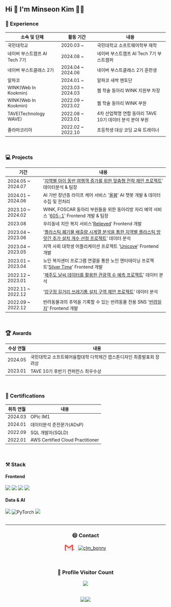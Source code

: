 <h2>Hi 👋 I'm Minseon Kim 👩🏻</h2>

<h3>📑 Experience</h3>
<div>
  
|소속 및 단체|활동 기간|내용|
|---|---|---|
|국민대학교|2020.03 ~ |국민대학교 소프트웨어학부 재학|
|네이버 부스트캠프 AI Tech 7기|2024.08 ~ |네이버 부스트캠프 AI Tech 7기 부스트캠퍼|
|네이버 부스트클래스 2기|2024.04 ~ 2024.06|네이버 부스트클래스 2기 훈련생|
|알파코|2024.01 ~ |알파코 새싹 멘토단|
|WINK(Web In Kookmin)|2023.03 ~ 2024.03|웹 학술 동아리 WINK 지원부 차장|
|WINK(Web In Kookmin)|2022.09 ~ 2023.02|웹 학술 동아리 WINK 부원|
|TAVE(Technology WAVE)|2022.08 ~ 2023.01|4차 산업혁명 연합 동아리 TAVE 10기 데이터 분석 분야 부원|
|줄라마코리아|2022.02 ~ 2022.10|초등학생 대상 코딩 교육 트레이너|
  
</div>

<br/>

<h3>💻 Projects</h3>
<div>

|기간|내용|
|---|---|
|2024.05 ~ 2024.07|'<a href="https://github.com/LittleTravel/culture-data-contest">지역별 아이 동반 여행객 증가를 위한 맞춤형 전략 제안 프로젝트</a>' 데이터분석 & 팀장|
|2024.01 ~ 2024.06|AI 기반 장년층 라이프 케어 서비스 '<a href="https://github.com/kookmin-sw/capstone-2024-25">올봄</a>' AI 챗봇 개발 & 데이터 수집 및 전처리|
|2023.10 ~ 2024.02|WINK, FOSCAR 동아리 부원들을 위한 동아리방 자리 예약 서비스 '<a href="https://github.com/2023-2-WINK-project-team4/605-1-frontend">605-1</a>' Frontend 개발 & 팀장|
|2023.08|우리동네 치안 복지 서비스'<a href="https://github.com/CLM-BONNY/ecothon-2023">Relieved</a>' Frontend 개발|
|2023.04 ~ 2023.06|'<a href="https://github.com/CLM-BONNY/ecothon-2023">플라스틱 폐기물 배출량 시계열 분석을 통한 지역별 플라스틱 방앗간 추가 설치 개수 선청 프로젝트</a>' 데이터 분석|
|2023.04 ~ 2023.05|지역 사회 대학생 어플리케이션 프로젝트 '<a href="https://github.com/CLM-BONNY/unicove-frontend">Unicove</a>' Frontend 개발|
|2023.01 ~ 2023.04|노인 복지센터 프로그램 연결을 통한 노인 엔터테이닝 프로젝트'<a href="https://github.com/SolutionChallenge-SilverTime/2023-SilverTime-Frontend">Silver Time</a>' Frontend 개발|
|2022.12 ~ 2023.01|'<a href="https://github.com/CLM-BONNY/tave-data-project">제주도 날씨 데이터를 활용한 관광객 수 예측 프로젝트</a>' 데이터 분석|
|2022.11 ~ 2022.12|'<a href="https://github.com/CLM-BONNY/tave-data-project">압구정 길거리 쓰레기통 설치 구역 제안 프로젝트</a>' 데이터 분석|
|2022.09 ~ 2022.12|반려동물과의 추억을 기록할 수 있는 반려동물 전용 SNS '<a href="https://github.com/CLM-BONNY/pet-diary">반려일지</a>' Frontend 개발|

</div>

<br/>

<h3>🏆 Awards</h3>
<div>

|수상 연월|내용|
|---|---|
|2024.05|국민대학교 소프트웨어융합대학 다학제간 캡스톤디자인 최종발표회 장려상|
|2023.01|TAVE 10기 후반기 컨퍼런스 최우수상|

</div>

<br/>

<h3>🪪 Certifications</h3>
<div>

|취득 연월|내용|
|---|---|
|2024.03|OPIc IM1|
|2024.01|데이터분석 준전문가(ADsP)|
|2022.09|SQL 개발자(SQLD)|
|2022.01|AWS Certified Cloud Practitioner|

</div>

<br/>

<h3>⚒️ Stack</h3>
<h4>Frontend</h4>
<div>
  <img src="https://img.shields.io/badge/react-61DAFB?style=for-the-badge&logo=react&logoColor=black" />
  <img src="https://img.shields.io/badge/html5-E34F26?style=for-the-badge&logo=html5&logoColor=white" /> 
  <img src="https://img.shields.io/badge/css-1572B6?style=for-the-badge&logo=css3&logoColor=white" /> 
  <img src="https://img.shields.io/badge/javascript-F7DF1E?style=for-the-badge&logo=javascript&logoColor=black" />
<div>

<h4>Data & AI</h4>
<div>
  <img src="https://img.shields.io/badge/python-3776AB?style=for-the-badge&logo=python&logoColor=white" />
  <img alt="PyTorch" src="https://img.shields.io/badge/PyTorch-%23EE4C2C.svg?style=for-the-badge&logo=PyTorch&logoColor=white" />
  <img src="https://img.shields.io/badge/MySQL-4479A1?style=for-the-badge&logo=MySQL&logoColor=white" />
</div>

<br/>

<hr/>

<h3 align="center">😄 Contact</h3>
<p align="center">
  <a href="mailto:alstjs4739@gmail.com">
    <img align="center" alt="Minseon Kim | Gmail" width="26px" src="https://github.com/SatYu26/SatYu26/blob/master/Assets/Gmail.svg" />
  </a> &nbsp;&nbsp;
  <a href="https://instagram.com/dev_mild" target="blank"><img align="center" src="https://raw.githubusercontent.com/rahuldkjain/github-profile-readme-generator/master/src/images/icons/Social/instagram.svg" alt="clm_bonny" height="30" width="40" /></a>

</p>

<br/>
<div align="center">
  <h3><b>📍 Profile Visitor Count</b></h3>
</div>

<p align="center">   
  <img src="https://profile-counter.glitch.me/clm-bonny/count.svg" />  
</p>

<br/>

<div style="display: flex; justify-content: center;">
  <img src="https://github-readme-stats.vercel.app/api?username=clm-bonny&show_icons=true&theme=dark#gh-dark-mode-only&hide_border=true"/>
  <img src="https://github-readme-stats.vercel.app/api/top-langs/?username=clm-bonny&layout=compact&theme=dark&hide_border=true"/>
</div>


